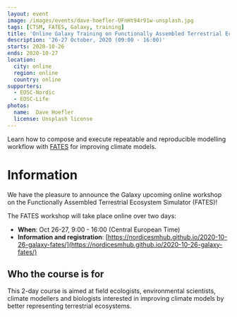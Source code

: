 ```yaml
---
layout: event
image: /images/events/dave-hoefler-UFnHt94r91w-unsplash.jpg
tags: [CTSM, FATES, Galaxy, training]
title: 'Online Galaxy Training on Functionally Assembled Terrestrial Ecosystem Simulator (FATES)'
description: '26-27 October, 2020 (09:00 - 16:00)'
starts: 2020-10-26
ends: 2020-10-27
location:
  city: online
  region: online
  country: online
supporters:
  - EOSC-Nordic
  - EOSC-Life
photos:
  name:  Dave Hoefler
  license: Unsplash license
---
```


Learn how to compose and execute repeatable and reproducible modelling workflow with [FATES](https://fates-docs.readthedocs.io/) for improving climate models.

# Information

We have the pleasure to announce the Galaxy upcoming online workshop on the Functionally Assembled Terrestrial Ecosystem Simulator (FATES)!

The FATES workshop will take place online over two days:

- **When**: Oct 26-27, 9:00 - 16:00 (Central European Time)
- **Information and registration**: [https://nordicesmhub.github.io/2020-10-26-galaxy-fates/](https://nordicesmhub.github.io/2020-10-26-galaxy-fates/) 

## Who the course is for

This 2-day course is aimed at field ecologists, environmental scientists, climate modellers and biologists interested in improving climate models by better representing terrestrial ecosystems.
